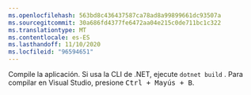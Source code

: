 ```yaml
---
ms.openlocfilehash: 563bd8c436437587ca78ad8a99899661dc93507a
ms.sourcegitcommit: 30a686fd4377fe6472aa04e215c0de711bc1c322
ms.translationtype: MT
ms.contentlocale: es-ES
ms.lasthandoff: 11/10/2020
ms.locfileid: "96594651"
---
```

Compile la aplicación. Si usa la CLI de .NET, ejecute `dotnet build` . Para compilar en Visual Studio, presione <kbd>Ctrl + Mayús + B</kbd>.
